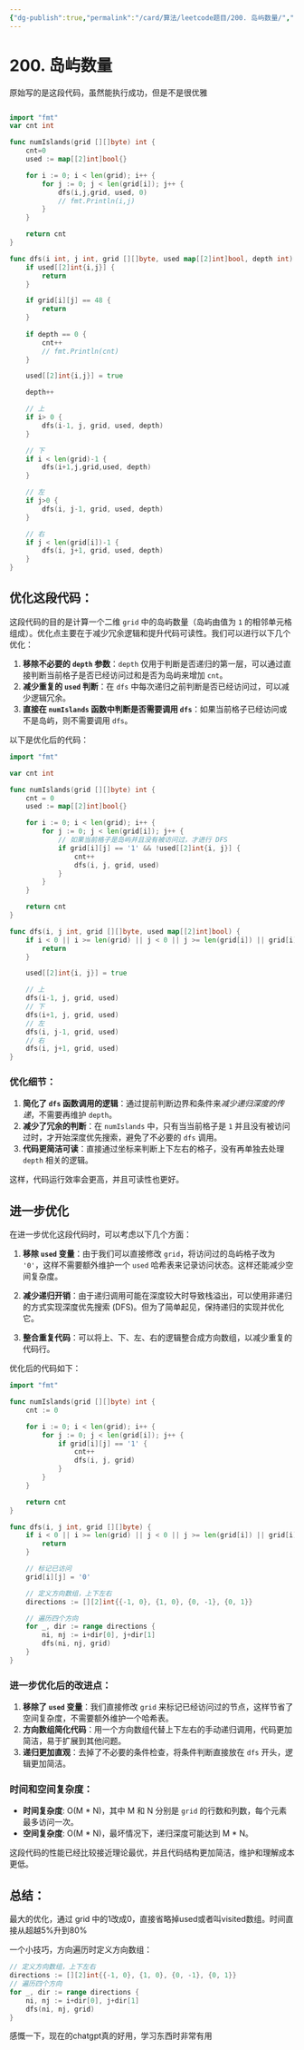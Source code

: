 ```yaml
---
{"dg-publish":true,"permalink":"/card/算法/leetcode题目/200. 岛屿数量/","tags":["aigc","leetcode"],"noteIcon":"2","created":"2024-10-21T21:50:04+08:00","updated":"2024-10-21T22:37:10+08:00"}
---
```



# 200. 岛屿数量

原始写的是这段代码，虽然能执行成功，但是不是很优雅

```go

import "fmt"
var cnt int

func numIslands(grid [][]byte) int {
    cnt=0
    used := map[[2]int]bool{}

    for i := 0; i < len(grid); i++ {
        for j := 0; j < len(grid[i]); j++ {
            dfs(i,j,grid, used, 0)
            // fmt.Println(i,j)
        }
    }

    return cnt
}

func dfs(i int, j int, grid [][]byte, used map[[2]int]bool, depth int) {
    if used[[2]int{i,j}] {
        return
    }

    if grid[i][j] == 48 {
        return
    }
    
    if depth == 0 {
        cnt++
        // fmt.Println(cnt)
    }

    used[[2]int{i,j}] = true

    depth++

    // 上
    if i> 0 {
        dfs(i-1, j, grid, used, depth)
    }

    // 下
    if i < len(grid)-1 {
        dfs(i+1,j,grid,used, depth)
    }

    // 左
    if j>0 {
        dfs(i, j-1, grid, used, depth)
    }

    // 右
    if j < len(grid[i])-1 {
        dfs(i, j+1, grid, used, depth)
    }
}


```

## 优化这段代码：

这段代码的目的是计算一个二维 `grid` 中的岛屿数量（岛屿由值为 `1` 的相邻单元格组成）。优化点主要在于减少冗余逻辑和提升代码可读性。我们可以进行以下几个优化：

1. **移除不必要的 `depth` 参数**：`depth` 仅用于判断是否递归的第一层，可以通过直接判断当前格子是否已经访问过和是否为岛屿来增加 `cnt`。
2. **减少重复的 `used` 判断**：在 `dfs` 中每次递归之前判断是否已经访问过，可以减少逻辑冗余。
3. **直接在 `numIslands` 函数中判断是否需要调用 `dfs`**：如果当前格子已经访问或不是岛屿，则不需要调用 `dfs`。

以下是优化后的代码：

```go
import "fmt"

var cnt int

func numIslands(grid [][]byte) int {
    cnt = 0
    used := map[[2]int]bool{}

    for i := 0; i < len(grid); i++ {
        for j := 0; j < len(grid[i]); j++ {
            // 如果当前格子是岛屿并且没有被访问过，才进行 DFS
            if grid[i][j] == '1' && !used[[2]int{i, j}] {
                cnt++
                dfs(i, j, grid, used)
            }
        }
    }

    return cnt
}

func dfs(i, j int, grid [][]byte, used map[[2]int]bool) {
    if i < 0 || i >= len(grid) || j < 0 || j >= len(grid[i]) || grid[i][j] == '0' || used[[2]int{i, j}] {
        return
    }

    used[[2]int{i, j}] = true

    // 上
    dfs(i-1, j, grid, used)
    // 下
    dfs(i+1, j, grid, used)
    // 左
    dfs(i, j-1, grid, used)
    // 右
    dfs(i, j+1, grid, used)
}
```

### 优化细节：

1. **简化了 `dfs` 函数调用的逻辑**：通过提前判断边界和条件来*减少递归深度的传递*，不需要再维护 `depth`。
2. **减少了冗余的判断**：在 `numIslands` 中，只有当当前格子是 `1` 并且没有被访问过时，才开始深度优先搜索，避免了不必要的 `dfs` 调用。
3. **代码更简洁可读**：直接通过坐标来判断上下左右的格子，没有再单独去处理 `depth` 相关的逻辑。

这样，代码运行效率会更高，并且可读性也更好。

## 进一步优化

在进一步优化这段代码时，可以考虑以下几个方面：

1. **移除 `used` 变量**：由于我们可以直接修改 `grid`，将访问过的岛屿格子改为 `'0'`，这样不需要额外维护一个 `used` 哈希表来记录访问状态。这样还能减少空间复杂度。
   
2. **减少递归开销**：由于递归调用可能在深度较大时导致栈溢出，可以使用非递归的方式实现深度优先搜索 (DFS)。但为了简单起见，保持递归的实现并优化它。

3. **整合重复代码**：可以将上、下、左、右的逻辑整合成方向数组，以减少重复的代码行。

优化后的代码如下：

```go
import "fmt"

func numIslands(grid [][]byte) int {
    cnt := 0

    for i := 0; i < len(grid); i++ {
        for j := 0; j < len(grid[i]); j++ {
            if grid[i][j] == '1' {
                cnt++
                dfs(i, j, grid)
            }
        }
    }

    return cnt
}

func dfs(i, j int, grid [][]byte) {
    if i < 0 || i >= len(grid) || j < 0 || j >= len(grid[i]) || grid[i][j] == '0' {
        return
    }

    // 标记已访问
    grid[i][j] = '0'

    // 定义方向数组，上下左右
    directions := [][2]int{{-1, 0}, {1, 0}, {0, -1}, {0, 1}}

    // 遍历四个方向
    for _, dir := range directions {
        ni, nj := i+dir[0], j+dir[1]
        dfs(ni, nj, grid)
    }
}
```

### 进一步优化后的改进点：

1. **移除了 `used` 变量**：我们直接修改 `grid` 来标记已经访问过的节点，这样节省了空间复杂度，不需要额外维护一个哈希表。
2. **方向数组简化代码**：用一个方向数组代替上下左右的手动递归调用，代码更加简洁，易于扩展到其他问题。
3. **递归更加直观**：去掉了不必要的条件检查，将条件判断直接放在 `dfs` 开头，逻辑更加简洁。

### 时间和空间复杂度：

- **时间复杂度**: O(M * N)，其中 M 和 N 分别是 `grid` 的行数和列数，每个元素最多访问一次。
- **空间复杂度**: O(M * N)，最坏情况下，递归深度可能达到 M * N。

这段代码的性能已经比较接近理论最优，并且代码结构更加简洁，维护和理解成本更低。

## 总结：

最大的优化，通过 grid 中的1改成0，直接省略掉used或者叫visited数组。时间直接从超越5%升到80%

一个小技巧，方向遍历时定义方向数组：

```go
// 定义方向数组，上下左右
directions := [][2]int{{-1, 0}, {1, 0}, {0, -1}, {0, 1}}
// 遍历四个方向
for _, dir := range directions {
	ni, nj := i+dir[0], j+dir[1]
	dfs(ni, nj, grid)
}
```

感慨一下，现在的chatgpt真的好用，学习东西时非常有用
